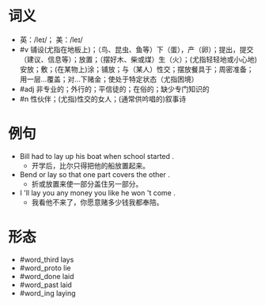 # 词义
- 英：/leɪ/； 美：/leɪ/
- #v 铺设(尤指在地板上)；（鸟、昆虫、鱼等）下（蛋），产（卵）；提出，提交（建议、信息等）；放置；（摆好木、柴或煤）生（火）；(尤指轻轻地或小心地)安放；敷；(在某物上)涂；铺放；与（某人）性交；摆放餐具于；周密准备；用一层…覆盖；对…下赌金；使处于特定状态（尤指困境）
- #adj 非专业的；外行的；平信徒的；在俗的；缺少专门知识的
- #n 性伙伴；(尤指)性交的女人；(通常供吟唱的)叙事诗
# 例句
- Bill had to lay up his boat when school started .
	- 开学后，比尔只得把他的船放置起来。
- Bend or lay so that one part covers the other .
	- 折或放置来使一部分盖住另一部分。
- I 'll lay you any money you like he won 't come .
	- 我看他不来了，你愿意赌多少钱我都奉陪。
# 形态
- #word_third lays
- #word_proto lie
- #word_done laid
- #word_past laid
- #word_ing laying
